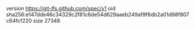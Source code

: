 version https://git-lfs.github.com/spec/v1
oid sha256:e147dde46c34329c2f81c6de54d629aaeb249af9f6db2a01d98f807c64fcf220
size 27348
